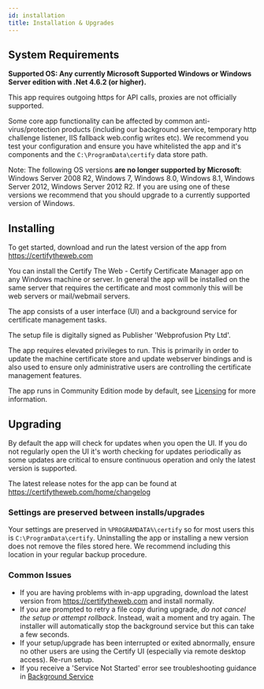 ```yaml
---
id: installation
title: Installation & Upgrades
---
```




## System Requirements

**Supported OS: Any currently Microsoft Supported Windows or Windows Server edition with .Net 4.6.2 (or higher).**

This app requires outgoing https for API calls, proxies are not officially supported. 

Some core app functionality can be affected by common anti-virus/protection products (including our background service, temporary http challenge listener, IIS fallback web.config writes etc). We recommend you test your configuration and ensure you have whitelisted the app and it's components and the `C:\ProgramData\certify` data store path.

Note: The following OS versions **are no longer supported by Microsoft**: Windows Server 2008 R2, Windows 7, Windows 8.0, Windows 8.1, Windows Server 2012, Windows Server 2012 R2. If you are using one of these versions we recommend that you should upgrade to a currently supported version of Windows.

## Installing

To get started, download and run the latest version of the app from https://certifytheweb.com 

You can install the Certify The Web - Certify Certificate Manager app on any Windows machine or server. In general the app will be installed on the same server that requires the certificate and most commonly this will be web servers or mail/webmail servers. 

The app consists of a user interface (UI) and a background service for certificate management tasks.

The setup file is digitally signed as Publisher 'Webprofusion Pty Ltd'.

The app requires elevated privileges to run. This is primarily in order to update the machine certificate store and update webserver bindings and is also used to ensure only administrative users are controlling the certificate management features.

The app runs in Community Edition mode by default, see [Licensing](licensing.md) for more information.

## Upgrading

By default the app will check for updates when you open the UI. If you do not regularly open the UI it's worth checking for updates periodically as some updates are critical to ensure continuous operation and only the latest version is supported.

The latest release notes for the app can be found at https://certifytheweb.com/home/changelog

### Settings are preserved between installs/upgrades
Your settings are preserved in `%PROGRAMDATA%\certify` so for most users this is `C:\ProgramData\certify`. Uninstalling the app or installing a new version does not remove the files stored here. We recommend including this location in your regular backup procedure.

### Common Issues
- If you are having problems with in-app upgrading, download the latest version from https://certifytheweb.com and install normally.
- If you are prompted to retry a file copy during upgrade, *do not cancel the setup or attempt rollback*. Instead, wait a moment and try again. The installer will automatically stop the background service but this can take a few seconds.
- If your setup/upgrade has been interrupted or exited abnormally, ensure no other users are using the Certify UI (especially via remote desktop access). Re-run setup.
- If you receive a 'Service Not Started' error see troubleshooting guidance in [Background Service](../backgroundservice.md)
